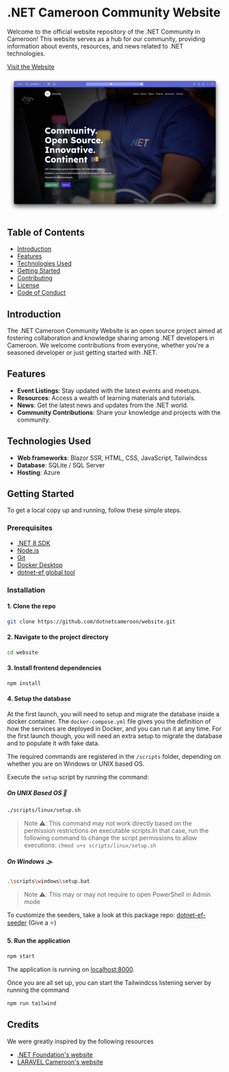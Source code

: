 # .NET Cameroon Community Website

Welcome to the official website repository of the .NET Community in Cameroon! This website serves as a hub for our community, providing information about events, resources, and news related to .NET technologies.

[Visit the Website](https://dotnetcameroon.azurewebsites.net)

![HomePage](./docs/assets/homepage.png)

## Table of Contents

- [Introduction](#introduction)
- [Features](#features)
- [Technologies Used](#technologies-used)
- [Getting Started](#getting-started)
- [Contributing](./COUNTRIBUTING.md)
- [License](./LICENSE.txt)
- [Code of Conduct](./CODE_OF_CONDUCT.md)

## Introduction

The .NET Cameroon Community Website is an open source project aimed at fostering collaboration and knowledge sharing among .NET developers in Cameroon. We welcome contributions from everyone, whether you're a seasoned developer or just getting started with .NET.

## Features

- **Event Listings**: Stay updated with the latest events and meetups.
- **Resources**: Access a wealth of learning materials and tutorials.
- **News**: Get the latest news and updates from the .NET world.
- **Community Contributions**: Share your knowledge and projects with the community.

## Technologies Used

- **Web frameworks**: Blazor SSR, HTML, CSS, JavaScript, Tailwindcss
- **Database**: SQLite / SQL Server
- **Hosting**: Azure

## Getting Started

To get a local copy up and running, follow these simple steps.

### Prerequisites

- [.NET 8 SDK](https://dotnet.microsoft.com/en-us/download/dotnet/8.0)
- [Node.js](https://nodejs.org/en/download/package-manager)
- [Git](https://git-scm.com/downloads)
- [Docker Desktop](https://www.docker.com/products/docker-desktop/)
- [dotnet-ef global tool](https://learn.microsoft.com/en-us/ef/core/cli/dotnet)

### Installation

#### 1. Clone the repo

```sh
git clone https://github.com/dotnetcameroon/website.git
```

#### 2. Navigate to the project directory

```sh
cd website
```

#### 3. Install frontend dependencies

```sh
npm install
```

#### 4. Setup the database

At the first launch, you will need to setup and migrate the database inside a docker container.
The `docker-compose.yml` file gives you the definition of how the services are deployed in Docker, and you can run it at any time. For the first launch though, you will need an extra setup to migrate the database and to populate it with fake data.

The required commands are registered in the `/scripts` folder, depending on whether you are on Windows or UNIX based OS.

Execute the `setup` script by running the command:

##### **On UNIX Based OS 🐧**

```sh
./scripts/linux/setup.sh
```

> Note ⚠️:
> This command may not work directly based on the permission restrictions on executable scripts.In that case, run the following command to change the script permissions to allow executions:
> `chmod u+x scripts/linux/setup.sh`

##### **On Windows 🌫️**

```sh
.\scripts\windows\setup.bat
```

> Note ⚠️:
> This may or may not require to open PowerShell in Admin mode

To customize the seeders, take a look at this package repo: [dotnet-ef-seeder](https://github.com/djoufson/dotnet-ef-seeder) (Give a ⭐️)

#### 5. Run the application

```sh
npm start
```

The application is running on <localhost:8000>.

Once you are all set up, you can start the Tailwindcss listening server by running the command

```sh
npm run tailwind
```

## Credits

We were greatly inspired by the following resources

- [.NET Foundation's website](https://dotnetfoundation.org)
- [LARAVEL Cameroon's website](https://laravel.cm)
